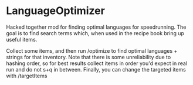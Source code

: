 # LanguageOptimizer
Hacked together mod for finding optimal languages for speedrunning. The goal is to find search terms which, when used in the recipe book bring up useful items.

Collect some items, and then run /optimize to find optimal languages + strings for that inventory. 
Note that there is some unreliability due to hashing order, so for best results collect items in order you'd expect in real run and do not s+q in between. 
Finally, you can change the targeted items with /targetItems
